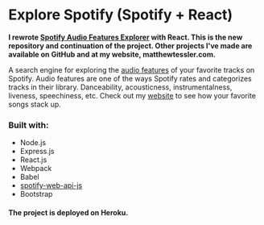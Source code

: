 <h1>Explore Spotify (Spotify + React)</h1>
<p><b>I rewrote <a href="https://github.com/matthewtessler/spotify-af-explorer">Spotify Audio Features Explorer</a> with React. This is the new repository and continuation of the project. Other projects I've made are available on GitHub and at my website, <a href="http://matthewtessler.com"></a>matthewtessler.com.</b></p>
<p>A search engine for exploring the <a href="https://developer.spotify.com/web-api/get-audio-features/">audio features</a> of your favorite tracks on Spotify. Audio features are one of the ways Spotify rates and categorizes tracks in their library. Danceability, acousticness, instrumentalness, liveness, speechiness, etc. Check out my <a href="http://explore-spotify.herokuapp.com/">website</a> to see how your favorite songs stack up.</p>
<h3>Built with: </h3>
<ul>
  <li>Node.js</li>
  <li>Express.js</li>
  <li>React.js</li>
  <li>Webpack</li>
  <li>Babel</li>
  <li><a href="https://github.com/jmperez/spotify-web-api-js">spotify-web-api-js</a></li>
  <li>Bootstrap</li>
</ul>

<h4>The project is deployed on Heroku.</h4>
